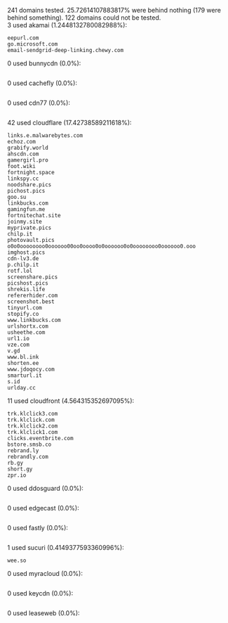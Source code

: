 241 domains tested. 25.72614107883817% were behind nothing (179 were behind something). 122 domains could not be tested.<br>
3 used akamai (1.2448132780082988%):
```
eepurl.com
go.microsoft.com
email-sendgrid-deep-linking.chewy.com
```

0 used bunnycdn (0.0%):
```

```

0 used cachefly (0.0%):
```

```

0 used cdn77 (0.0%):
```

```

42 used cloudflare (17.42738589211618%):
```
links.e.malwarebytes.com
echoz.com
grabify.world
ahscdn.com
gamergirl.pro
foot.wiki
fortnight.space
linkspy.cc
noodshare.pics
pichost.pics
goo.su
linkbucks.com
gamingfun.me
fortnitechat.site
joinmy.site
myprivate.pics
chilp.it
photovault.pics
o0o0oooooooo0oooooo00oo0oooo0o0oooooo0o0oooooooo0oooooo0.ooo
imghost.pics
cdn-lv3.de
p.chilp.it
rotf.lol
screenshare.pics
picshost.pics
shrekis.life
refererhider.com
screenshot.best
tinyurl.com
stopify.co
www.linkbucks.com
urlshortx.com
usheethe.com
url1.io
vze.com
v.gd
www.bl.ink
shorten.ee
www.jdoqocy.com
smarturl.it
s.id
urlday.cc
```

11 used cloudfront (4.564315352697095%):
```
trk.klclick3.com
trk.klclick.com
trk.klclick2.com
trk.klclick1.com
clicks.eventbrite.com
bstore.smsb.co
rebrand.ly
rebrandly.com
rb.gy
short.gy
zpr.io
```

0 used ddosguard (0.0%):
```

```

0 used edgecast (0.0%):
```

```

0 used fastly (0.0%):
```

```

1 used sucuri (0.4149377593360996%):
```
wee.so
```

0 used myracloud (0.0%):
```

```

0 used keycdn (0.0%):
```

```

0 used leaseweb (0.0%):
```

```
